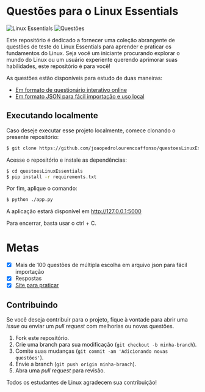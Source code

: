 # Questões para o Linux Essentials

![Linux Essentials](https://img.shields.io/badge/Linux-Essentials-orange)
![Questões](https://img.shields.io/badge/Questions-100%2B-brightgreen)

Este repositório é dedicado a fornecer uma coleção abrangente de questões de teste do Linux Essentials para aprender e praticar os fundamentos do Linux. Seja você um iniciante procurando explorar o mundo do Linux ou um usuário experiente querendo aprimorar suas habilidades, este repositório é para você!

As questões estão disponíveis para estudo de duas maneiras:
- [Em formato de questionário interativo online](https://joaopedrolourencoaffonso.github.io/questoesLinuxEssentials/)
- [Em formato JSON para fácil importação e uso local](./static/questoes.json)

## Executando localmente

Caso deseje executar esse projeto localmente, comece clonando o presente repositório:

```bash
$ git clone https://github.com/joaopedrolourencoaffonso/questoesLinuxEssentials.git
```

Acesse o repositório e instale as dependências:

```bash
$ cd questoesLinuxEssentials
$ pip install -r requirements.txt
```

Por fim, aplique o comando:

```bash
$ python ./app.py
```

A aplicação estará disponível em http://127.0.0.1:5000

Para encerrar, basta usar o ctrl + C.

# Metas
- [X] Mais de 100 questões de múltipla escolha em arquivo json para fácil importação
- [X] Respostas
- [X] [Site para praticar](https://joaopedrolourencoaffonso.github.io/questoesLinuxEssentials/)

## Contribuindo

Se você deseja contribuir para o projeto, fique à vontade para abrir uma *issue* ou enviar um *pull request* com melhorias ou novas questões.

1. Fork este repositório.
2. Crie uma branch para sua modificação (`git checkout -b minha-branch`).
3. Comite suas mudanças (`git commit -am 'Adicionando novas questões'`).
4. Envie a branch (`git push origin minha-branch`).
5. Abra uma *pull request* para revisão.

Todos os estudantes de Linux agradecem sua contribuição!